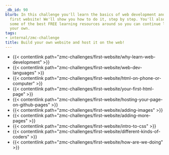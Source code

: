 ```yaml
---
_db_id: 90
blurb: In this challenge you'll learn the basics of web development and host your
  first website! We'll show you how to do it, step by step. You'll also learn about
  some of the best FREE learning resources around so you can continue learning on
  your own.
tags:
- internal/zmc-challenge
title: Build your own website and host it on the web!
---
```


- {{< contentlink path="zmc-challenges/first-website/why-learn-web-development" >}}
- {{< contentlink path="zmc-challenges/first-website/web-dev-languages" >}}
- {{< contentlink path="zmc-challenges/first-website/html-on-phone-or-computer" >}}
- {{< contentlink path="zmc-challenges/first-website/your-first-html-page" >}}
- {{< contentlink path="zmc-challenges/first-website/hosting-your-page-on-github-pages" >}}
- {{< contentlink path="zmc-challenges/first-website/adding-images" >}}
- {{< contentlink path="zmc-challenges/first-website/adding-more-pages" >}}
- {{< contentlink path="zmc-challenges/first-website/intro-to-css" >}}
- {{< contentlink path="zmc-challenges/first-website/different-kinds-of-coders" >}}
- {{< contentlink path="zmc-challenges/first-website/how-are-we-doing" >}}
